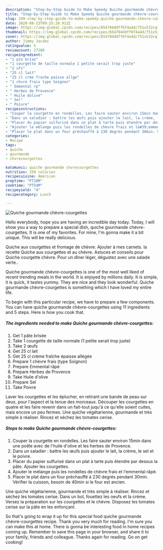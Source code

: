 ```yaml
---
description: "Step-by-Step Guide to Make Speedy Quiche gourmande chèvre-courgettes"
title: "Step-by-Step Guide to Make Speedy Quiche gourmande chèvre-courgettes"
slug: 249-step-by-step-guide-to-make-speedy-quiche-gourmande-chevre-courgettes
date: 2020-08-23T09:25:20.913Z
image: https://img-global.cpcdn.com/recipes/654704ddff6f4a4d/751x532cq70/quiche-gourmande-chevre-courgettes-photo-principale-de-la-recette.jpg
thumbnail: https://img-global.cpcdn.com/recipes/654704ddff6f4a4d/751x532cq70/quiche-gourmande-chevre-courgettes-photo-principale-de-la-recette.jpg
cover: https://img-global.cpcdn.com/recipes/654704ddff6f4a4d/751x532cq70/quiche-gourmande-chevre-courgettes-photo-principale-de-la-recette.jpg
author: Jimmy Jacobs
ratingvalue: 5
reviewcount: 27200
recipeingredient:
- "1 pte brise"
- "1 courgette de taille normale 1 petite serait trop juste"
- "2 ufs"
- "25 cl lait"
- "25 cl crme frache paisse allge"
- "1 chvre frais type Soignon"
- " Emmental rp"
- " Herbes de Provence"
- " Huile dolive"
- " Sel"
- " Poivre"
recipeinstructions:
- "Couper la courgette en rondelles. Les faire sauter environ 15min dans une poêle avec de l&#39;huile d&#39;olive et les herbes de Provence."
- "Dans un saladier : battre les œufs puis ajouter le lait, la crème, le sel et le poivre."
- "Placer du papier sulfurisé dans un plat à tarte puis étendre par dessus la pâte. Ajouter les courgettes."
- "Ajouter le mélange puis les rondelles de chèvre frais et l&#39;emmental râpé."
- "Placer le plat dans un four préchauffé à 230 degrés pendant 30min. Vérifier la cuisson, besoin de 40min si le four est ancien."
categories:
- Recipe
tags:
- quiche
- gourmande
- chvrecourgettes

katakunci: quiche gourmande chvrecourgettes 
nutrition: 259 calories
recipecuisine: American
preptime: "PT18M"
cooktime: "PT54M"
recipeyield: "4"
recipecategory: Lunch

---
```



![Quiche gourmande chèvre-courgettes](https://img-global.cpcdn.com/recipes/654704ddff6f4a4d/751x532cq70/quiche-gourmande-chevre-courgettes-photo-principale-de-la-recette.jpg)

Hello everybody, hope you are having an incredible day today. Today, I will show you a way to prepare a special dish, quiche gourmande chèvre-courgettes. It is one of my favorites. For mine, I'm gonna make it a bit unique. This will be really delicious.

Quiche aux courgettes et fromage de chèvre. Ajouter à mes carnets. la recette Quiche aux courgettes et au chèvre. Astuces et conseils pour Quiche courgette chèvre. Pour un dîner léger, dégustez avec une salade verte..

Quiche gourmande chèvre-courgettes is one of the most well liked of recent trending meals in the world. It is enjoyed by millions daily. It is simple, it is quick, it tastes yummy. They are nice and they look wonderful. Quiche gourmande chèvre-courgettes is something which I have loved my entire life.


To begin with this particular recipe, we have to prepare a few components. You can have quiche gourmande chèvre-courgettes using 11 ingredients and 5 steps. Here is how you cook that.

<!--inarticleads1-->

##### The ingredients needed to make Quiche gourmande chèvre-courgettes:

1. Get 1 pâte brisée
1. Take 1 courgette de taille normale (1 petite serait trop juste)
1. Take 2 œufs
1. Get 25 cl lait
1. Get 25 cl crème fraîche épaisse allégée
1. Prepare 1 chèvre frais (type Soignon)
1. Prepare  Emmental râpé
1. Prepare  Herbes de Provence
1. Take  Huile d&#39;olive
1. Prepare  Sel
1. Take  Poivre


Laver les courgettes et les éplucher, en retirant une bande de peau sur deux, pour l&#39;aspect et la tenue des morceaux. Découper les courgettes en quatre et les faire revenir dans un fait-tout juqu&#39;à ce qu&#39;elle soient cuites, mais encore un peu fermes. Une quiche végétarienne, gourmande et très simple à réaliser. Rincez et séchez les tomates cerise. 

<!--inarticleads2-->

##### Steps to make Quiche gourmande chèvre-courgettes:

1. Couper la courgette en rondelles. Les faire sauter environ 15min dans une poêle avec de l&#39;huile d&#39;olive et les herbes de Provence.
1. Dans un saladier : battre les œufs puis ajouter le lait, la crème, le sel et le poivre.
1. Placer du papier sulfurisé dans un plat à tarte puis étendre par dessus la pâte. Ajouter les courgettes.
1. Ajouter le mélange puis les rondelles de chèvre frais et l&#39;emmental râpé.
1. Placer le plat dans un four préchauffé à 230 degrés pendant 30min. Vérifier la cuisson, besoin de 40min si le four est ancien.


Une quiche végétarienne, gourmande et très simple à réaliser. Rincez et séchez les tomates cerise. Dans un bol, fouettez les oeufs et la crème. Versez la préparation sur les courgettes et le chèvre. Disposez les tomates cerise sur la pâte en les enfonçant. 

So that's going to wrap it up for this special food quiche gourmande chèvre-courgettes recipe. Thank you very much for reading. I'm sure you can make this at home. There is gonna be interesting food in home recipes coming up. Remember to save this page in your browser, and share it to your family, friends and colleague. Thanks again for reading. Go on get cooking!
